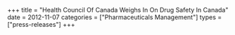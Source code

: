 +++
title = "Health Council Of Canada Weighs In On Drug Safety In Canada"
date = 2012-11-07
categories = ["Pharmaceuticals Management"]
types = ["press-releases"]
+++
